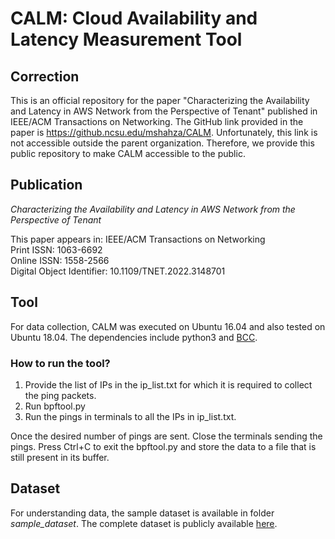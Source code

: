# CALM: Cloud Availability and Latency Measurement Tool

## Correction
This is an official repository for the paper "Characterizing the Availability and Latency in AWS Network from the Perspective of Tenant" published in IEEE/ACM Transactions on Networking. The GitHub link provided in the paper is https://github.ncsu.edu/mshahza/CALM. Unfortunately, this link is not accessible outside the parent organization. Therefore, we provide this public repository to make CALM accessible to the public.

## Publication
*Characterizing the Availability and Latency in AWS Network from the Perspective of Tenant*

This paper appears in: IEEE/ACM Transactions on Networking  <br/>
Print ISSN: 1063-6692  <br/>
Online ISSN: 1558-2566  <br/>
Digital Object Identifier: 10.1109/TNET.2022.3148701  <br/>



## Tool
For data collection, CALM was executed on Ubuntu 16.04 and also tested on Ubuntu 18.04. The dependencies include python3 and [BCC](https://github.com/iovisor/bcc/blob/master/INSTALL.md).

### How to run the tool?

1. Provide the list of IPs in the ip_list.txt for which it is required to collect the ping packets.
2. Run bpftool.py
3. Run the pings in terminals to all the IPs in ip_list.txt.

Once the desired number of pings are sent. Close the terminals sending the pings. Press Ctrl+C to exit the bpftool.py and store the data to a file that is still present in its buffer.


## Dataset
For understanding data, the sample dataset is available in folder _sample_dataset_.
The complete dataset is publicly available [here](https://drive.google.com/drive/u/1/folders/1Bv3tpmZYglP-cM8_SVD2NYgAxp8wNGBd).